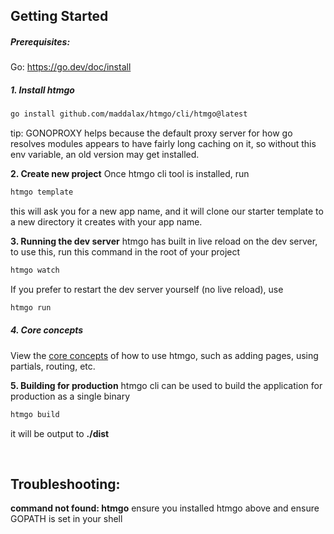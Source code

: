 ## **Getting Started**


##### **Prerequisites:**
Go: https://go.dev/doc/install
<br>

##### 1. **Install htmgo**

```bash
go install github.com/maddalax/htmgo/cli/htmgo@latest
```

tip: GONOPROXY helps because the default proxy server for how go resolves modules appears to have fairly long caching on it, so without this env variable, an old version may get installed.



**2. Create new project**
Once htmgo cli tool is installed, run

```bash
htmgo template
```

this will ask you for a new app name, and it will clone our starter template to a new directory it creates with your app name.



**3. Running the dev server**
htmgo has built in live reload on the dev server, to use this, run this command in the root of your project

```bash
htmgo watch
```

If you prefer to restart the dev server yourself (no live reload), use

```bash
htmgo run
```



##### **4. Core concepts**

View the [core concepts](/docs#concepts) of how to use htmgo, such as adding pages, using partials, routing, etc.



**5. Building for production**
htmgo cli can be used to build the application for production as a single binary

```bash
htmgo build
```

it will be output to **./dist**



<br>

## **Troubleshooting:**

**command not found: htmgo**
ensure you installed htmgo above and ensure GOPATH is set in your shell